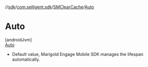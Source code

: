 //[sdk](../../../../index.md)/[com.selligent.sdk](../../index.md)/[SMClearCache](../index.md)/[Auto](index.md)

# Auto

[androidJvm]\
[Auto](index.md)

* Default value, Marigold Engage Mobile SDK manages the lifespan automatically.
